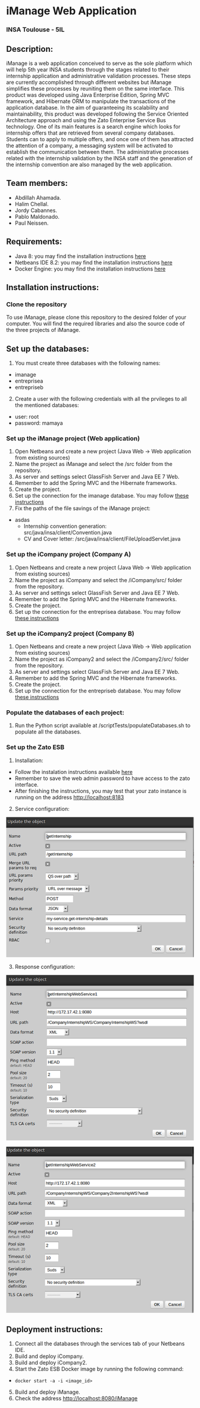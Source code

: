 # iManage Web Application
### INSA Toulouse - 5IL

## Description:

iManage is a web application conceived to serve as the sole platform which will help 5th year INSA students through the stages related to their internship application and administrative validation processes. These steps are currently accomplished through different websites but iManage simplifies these processes by reuniting them on the same interface. This product was developed using Java Enterprise Edition, Spring MVC framework, and Hibernate ORM to manipulate the transactions of the application database. In the aim of guaranteeing its scalability and maintainability, this product was developed following the Service Oriented Architecture approach and using the Zato Enterprise Service Bus technology. One of its main features is a search engine which looks for internship offers that are retrieved from several company databases. Students can to apply to multiple offers, and once one of them has attracted the attention of a company, a messaging system will be activated to establish the communication between them. The administrative processes related with the internship validation by the INSA staff and the generation of the internship convention are also managed by the web application.

## Team members:
  - Abdillah Ahamada.
  - Halim Chellal.
  - Jordy Cabannes.
  - Pablo Maldonado.
  - Paul Neissen.

## Requirements:
* Java 8: you may find the installation instructions [here](http://www.oracle.com/technetwork/java/javase/downloads/jdk8-downloads-2133151.html)
* Netbeans IDE 8.2: you may find the installation instructions [here](https://netbeans.org/downloads/)
* Docker Engine: you may find the installation instructions [here](https://docs.docker.com/engine/installation/)

## Installation instructions:

### Clone the repository

To use iManage, please clone this repository to the desired folder of your computer. You will find the required libraries and also the source code of the three projects of iManage. 

## Set up the databases:
1. You must create three databases with the following names:
  * imanage
  * entreprisea 
  * entrepriseb
2. Create a user with the following credentials with all the prvileges to all the mentioned databases:
  * user: root
  * password: mamaya

### Set up the iManage project (Web application)

1. Open Netbeans and create a new project (Java Web -> Web application from existing sources)
2. Name the project as iManage and select the /src folder from the repository.
3. As server and settings select GlassFish Server and Java EE 7 Web.
4. Remember to add the Spring MVC and the Hibernate frameworks.
5. Create the project.
6. Set up the connection for the imanage database. You may follow [these instructions](https://netbeans.org/kb/docs/ide/oracle-db.html#connect)
7. Fix the paths of the file savings of the iManage project:
  * asdas
    * Internship convention generation: src/java/insa/client/Convention.java
    * CV and Cover letter: /src/java/insa/client/FileUploadServlet.java

### Set up the iCompany project (Company A)

1. Open Netbeans and create a new project (Java Web -> Web application from existing sources)
2. Name the project as iCompany and select the /iCompany/src/ folder from the repository.
3. As server and settings select GlassFish Server and Java EE 7 Web.
4. Remember to add the Spring MVC and the Hibernate frameworks.
5. Create the project.
6. Set up the connection for the entreprisea database. You may follow [these instructions](https://netbeans.org/kb/docs/ide/oracle-db.html#connect)

### Set up the iCompany2 project (Company B)

1. Open Netbeans and create a new project (Java Web -> Web application from existing sources)
2. Name the project as iCompany2 and select the /iCompany2/src/ folder from the repository.
3. As server and settings select GlassFish Server and Java EE 7 Web.
4. Remember to add the Spring MVC and the Hibernate frameworks.
5. Create the project.
6. Set up the connection for the entrepriseb database. You may follow [these instructions](https://netbeans.org/kb/docs/ide/oracle-db.html#connect)

### Populate the databases of each project:
1. Run the Python script available at /scriptTests/populateDatabases.sh to populate all the databases.

### Set up the Zato ESB 
1. Installation:
  * Follow the instalation instructions available [here](https://zato.io/docs/admin/guide/install/docker.html)
  * Remember to save the web admin password to have access to the zato interface. 
  * After finishing the instructions, you may test that your zato instance is running on the address [http://localhost:8183](http://localhost:8183)
2. Service configuration:
  
![alt text](https://github.com/PeaceMaker503/iManage/blob/master/busIntegration/config_channel.png "Logo Title Text 1")
  
  
3. Response configuration:

![alt text](https://github.com/PeaceMaker503/iManage/blob/master/busIntegration/config_outgoing_soap1.png "Logo Title Text 1")

![alt text](https://github.com/PeaceMaker503/iManage/blob/master/busIntegration/config_outgoing_soap2.png "Logo Title Text 1")

## Deployment instructions:
1. Connect all the databases through the services tab of your Netbeans IDE.
2. Build and deploy iCompany.
3. Build and deploy iCompany2.
4. Start the Zato ESB Docker image by running the following command:
  * ```docker start -a -i <image_id>```
5. Build and deploy iManage.
6. Check the address [http://localhost:8080/iManage](http://localhost:8080/iManage)
